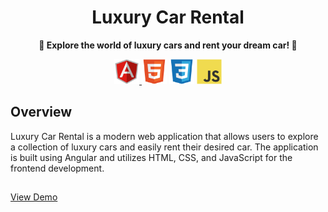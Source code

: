 <h1 align="center">Luxury Car Rental</h1>

<p align="center">
  <strong>🚗 Explore the world of luxury cars and rent your dream car! 🌟</strong>
</p>

<p align="center">
  <a href="https://your-website-url.com" target="_blank" rel="noopener noreferrer">
    <img src="https://raw.githubusercontent.com/devicons/devicon/master/icons/angularjs/angularjs-original.svg" alt="Angular" width="40" height="40">
  </a>
  <img src="https://raw.githubusercontent.com/devicons/devicon/master/icons/html5/html5-original.svg" alt="HTML" width="40" height="40">
  <img src="https://raw.githubusercontent.com/devicons/devicon/master/icons/css3/css3-original.svg" alt="CSS" width="40" height="40">
  <img src="https://raw.githubusercontent.com/devicons/devicon/master/icons/javascript/javascript-original.svg" alt="JavaScript" width="40" height="40">
</p>

## Overview

Luxury Car Rental is a modern web application that allows users to explore a collection of luxury cars and easily rent their desired car. The application is built using Angular and utilizes HTML, CSS, and JavaScript for the frontend development.

## <p align="center">
  <a href="https://olgaolgar47.github.io/cars-hw/" target="_blank" rel="noopener noreferrer">
    View Demo
  </a>
</p>






